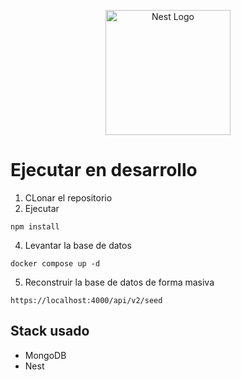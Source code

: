 <p align="center">
  <a href="http://nestjs.com/" target="blank"><img src="https://nestjs.com/img/logo-small.svg" width="200" alt="Nest Logo" /></a>
</p>

[circleci-image]: https://img.shields.io/circleci/build/github/nestjs/nest/master?token=abc123def456
[circleci-url]: https://circleci.com/gh/nestjs/nest

# Ejecutar en desarrollo

1. CLonar el repositorio
2. Ejecutar

```
npm install 
```` 
4. Levantar la base de datos

```
docker compose up -d

```

5. Reconstruir la base de datos de forma masiva

```
https://localhost:4000/api/v2/seed

```

## Stack usado
* MongoDB
* Nest 




